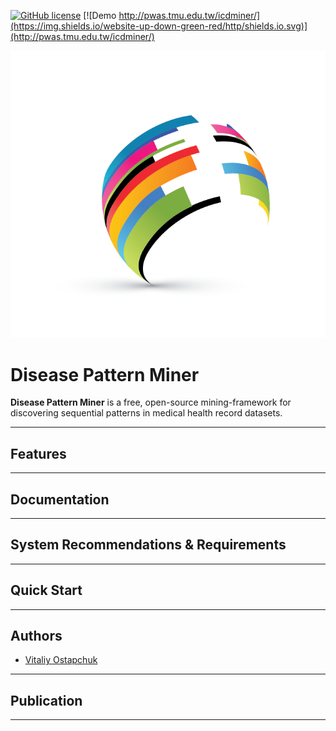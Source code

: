 [![GitHub license](https://img.shields.io/github/license/Naereen/StrapDown.js.svg)](disease-pattern-miner/LICENCE.md)
[![Demo http://pwas.tmu.edu.tw/icdminer/](https://img.shields.io/website-up-down-green-red/http/shields.io.svg)](http://pwas.tmu.edu.tw/icdminer/)

![polydev](/PatternMiner/app/src/main/webapp/resources/static/img/logo.png "Logo - Disease Pattern Miner")

# Disease Pattern Miner

**Disease Pattern Miner** is a free, open-source mining-framework for discovering sequential patterns in medical health record datasets.

******

## Features

******

## Documentation


******

## System Recommendations & Requirements


******

## Quick Start


******

## Authors
* [Vitaliy Ostapchuk](mailto:vostapch@stud.hs-heilbronn.de)
******

## Publication


******
